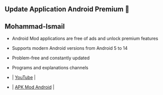 ## Update Application Android Premium 🚨
## Mohammad-Ismail

- Android Mod applications are free of ads and unlock premium features
- Supports modern Android versions from Android 5 to 14
- Problem-free and constantly updated


- Programs and explanations channels

- | [YouTube](https://www.youtube.com/@SY4G) |
- | [APK Mod Android](https://t.me/APK_MN312001) |
